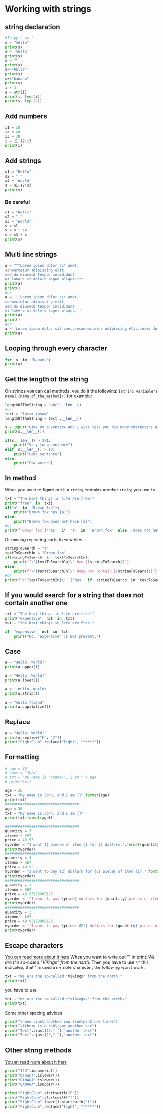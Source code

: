 # Working with strings
## string declaration
```py
#In py " == '
s = "hello"
print(s)
s = 'hello'
print(s)
s = ""
print(s)
s+="Hello"
print(s)
s+="banana"
print(s)
i = 1
s = str(i)
print(i, type(i))
print(s, type(s))
```
## Add numbers
```py
i1 = 10
i2 = 20
i3 = 30
i = i1+i2+i3
print(i)
```
## Add strings
```py
s1 = "Hello"
s2 = " "
s3 = "World"
s = s1+s2+s3
print(s)
```
### Be careful
```py
s1 = "Hello"
s2 = " "
s3 = "World"
s = s1
s = s + s2
s = s3 + s
print(s)
```

## Multi line strings
```py
a = """Lorem ipsum dolor sit amet,
consectetur adipiscing elit,
sed do eiusmod tempor incididunt
ut labore et dolore magna aliqua."""
print(a)
print()
#or
a = '''Lorem ipsum dolor sit amet,
consectetur adipiscing elit,
sed do eiusmod tempor incididunt
ut labore et dolore magna aliqua.'''
print(a)
print()
#or
a = 'Lorem ipsum dolor sit amet,\nconsectetur adipiscing elit,\nsed do eiusmod tempor incididunt\nut labore et dolore magna aliqua.'
print(a)
```

## Looping through every character
```py
for  x  in  "banana":
print(x)
```

## Get the length of the string
On strings you can call methods, you do it the following:
`[string variable's name].[name_of_the_method]()`
for example:
```py
lengthOfTheString = "abc".__len__()
#or
text = "lorem ipsum"
lengthOfTheString = text .__len__()
```
```py
s = input("Give me a sentece and i will tell you how many characters are in there: ")
print(s.__len__())

if(s.__len__() > 20):
	print("Very long sentence")
elif  s.__len__() > 10:
	print("Long sentence")
else:	
	print("Few words")
```
## In method
When you want to figure out if a `string` contains another `string` you use `in`
```py
txt = "The best things in life are free!"
print("free"  in  txt)
if("a"  in  "Brown fox"):
	print("Brown fox has [a]")
else:
	print("Brown fox does not have [a]")
#or
print(f"Brown fox {'has'  if  'a'  in  'Brown fox'  else  'does not have'} [a]")
```
Or moving repeating parts to variables
```py
stringToSearch = "a"
textToSearchIn = "Brown fox"
if(stringToSearch  in  textToSearchIn):
	print(f"\"{textToSearchIn}\" has [{stringToSearch}]")
else:
	print(f"\"{textToSearchIn}\" does not contain [{stringToSearch}]")
#or
print(f"\"{textToSearchIn}\"  {'has'  if  stringToSearch  in  textToSearchIn  else  'does contain'} have [{stringToSearch}]")
```
## If you would search for a string that does not contain another one
```py
txt = "The best things in life are free!"
print("expensive"  not  in  txt)
txt = "The best things in life are free!"

if  "expensive"  not  in  txt:
	print("No, 'expensive' is NOT present.")
```
## Case
```py
a = "Hello, World!"
print(a.upper()) 

a = "Hello, World!"
print(a.lower()) 

a = " Hello, World! "
print(a.strip())

a = "hello friend"
print(a.capitalize())
```

## Replace
```py
a = "Hello, World!"
print(a.replace("H", "J"))
print("FightClub".replace("Fight", "*****"))
```

## Formatting
```py
# age = 36
# name = "John"
# txt = "My name is "+name+", I am " + age
# print(txt)  

age = 36
txt = "My name is John, and I am {}".format(age)
print(txt)
##################################
age = 36
txt = "My name is John, and I am {}"
print(txt.format(age))

##################################
quantity = 3
itemno = 567
price = 49.95
myorder = "I want {} pieces of item {} for {} dollars.".format(quantity, itemno, price)
print(myorder)
##################################
quantity = 3
itemno = 567
price = 49.95
myorder = "I want to pay {2} dollars for {0} pieces of item {1}.".format(quantity, itemno, price)
print(myorder)
##################################
quantity = 3
itemno = 567
price = 49.95123989123
myorder = f"I want to pay {price} dollars for {quantity} pieces of item {itemno}."
print(myorder)
##################################
quantity = 3
itemno = 567
price = 49.95123989123
myorder = f"I want to pay {price:.02f} dollars for {quantity} pieces of item {itemno}."
print(myorder)
```
## Escape characters
[You can read more about it here](https://www.w3schools.com/python/python_strings_escape.asp )
When you want to write out "" in print: _We are the so-called "Vikings" from the north._ Then you have to use `\"` this indicates, that " is used as visible character, the following won't work:
```py
txt = "We are the so-called "Vikings" from the north."
print(txt)
```
you have to use 
```py
txt = "We are the so-called \"Vikings\" from the north."
print(txt)
```
Some other spacing advices
```py
print("\nnew line\nanother new line\n\n2 new lines")
print("\tthere is a tab\tand another one")
print("Text".ljust(10," "),"another text")
print("Text".rjust(10," "),"another text")
```
## Other string methods
[You an read more about it here](https://www.w3schools.com/python/python_strings_methods.asp)
```py
print("123".isnumeric())
print("banana".islower())
print("BANANA".islower())
print("BANANA".isupper())

print("FightClub".startswith("F")) 
print("FightClub".startswith("f"))
print("FightClub".lower().startswith("f"))
print("FightClub".replace("Fight", "*****"))
```
